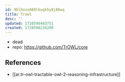 ```yaml
---
id: 9blhozx869lkuqk5y8j86wq
title: Trowl
desc: ''
updated: 1728598403751
created: 1728598216209
---
```


- dead
- repo: https://github.com/TrOWL/core

## References

- [[ar.tr-owl-tractable-owl-2-reasoning-infrastructure]]